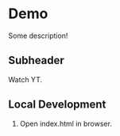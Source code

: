 # Demo

Some description!


## Subheader

Watch YT. 


## Local Development

1. Open index.html in browser.